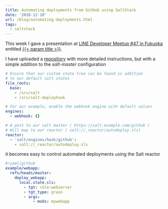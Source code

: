 ```yaml
---
title: Automating deployments from GitHub using SaltStack
date: '2018-12-10'
url: /blog/automating-deployments.html
tags:
  - saltstack
---
```


This week I gave a presentation at [LINE Developer Meetup #47 in Fukuoka](https://line.connpass.com/event/110448/) entitled [{{< param title >}}][slides].

<!--more-->

I have uploaded a [repository] with more detailed instructions, but with a simple addition to the _salt-master_ configuration

```yaml
# Ensure that our custom state tree can be found in addition
# to our default salt states
file_roots:
  base:
    - /srv/salt
    - /srv/salt-deployhook

# For our example, enable the webhook engine with default values
engines:
  - webhook: {}

# A post to our salt master ( https://salt.example.com/github )
# Will map to our reactor ( salt://_reactor/autodeploy.sls) 
reactor:
  - 'salt/engines/hook/github':
    - salt://_reactor/autodeploy.sls
```

it becomes easy to control automated deployments using the Salt reactor

```yaml
#!yaml|github
example/webapp:
  refs/heads/master:
    deploy_webapp:
      local.state.sls:
        - tgt: role:webserver
        - tgt_type: grain
        - args:
            - mods: mywebapp
```

[repository]: https://github.com/kfdm/salt-deployhook
[slides]: https://www.slideshare.net/linecorp/automating-deployments-from-github-using-saltstack-125687922?ref=https://line.connpass.com/event/110448/presentation/
